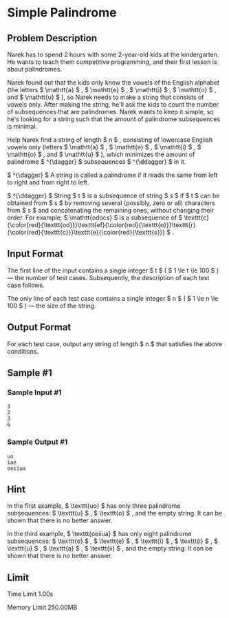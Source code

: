 # Simple Palindrome

## Problem Description

Narek has to spend 2 hours with some 2-year-old kids at the kindergarten. He wants to teach them competitive programming, and their first lesson is about palindromes.

Narek found out that the kids only know the vowels of the English alphabet (the letters $ \mathtt{a} $ , $ \mathtt{e} $ , $ \mathtt{i} $ , $ \mathtt{o} $ , and $ \mathtt{u} $ ), so Narek needs to make a string that consists of vowels only. After making the string, he'll ask the kids to count the number of subsequences that are palindromes. Narek wants to keep it simple, so he's looking for a string such that the amount of palindrome subsequences is minimal.

Help Narek find a string of length $ n $ , consisting of lowercase English vowels only (letters $ \mathtt{a} $ , $ \mathtt{e} $ , $ \mathtt{i} $ , $ \mathtt{o} $ , and $ \mathtt{u} $ ), which minimizes the amount of palindrome $ ^{\dagger} $ subsequences $ ^{\ddagger} $  in it.

 $ ^{\dagger} $ A string is called a palindrome if it reads the same from left to right and from right to left.

 $ ^{\ddagger} $ String $ t $ is a subsequence of string $ s $ if $ t $ can be obtained from $ s $ by removing several (possibly, zero or all) characters from $ s $ and concatenating the remaining ones, without changing their order. For example, $ \mathtt{odocs} $ is a subsequence of $ \texttt{c}{\color{red}{\texttt{od}}}\texttt{ef}{\color{red}{\texttt{o}}}\texttt{r}{\color{red}{\texttt{c}}}\texttt{e}{\color{red}{\texttt{s}}} $ .

## Input Format

The first line of the input contains a single integer $ t $ ( $ 1 \le t \le 100 $ ) — the number of test cases. Subsequently, the description of each test case follows.

The only line of each test case contains a single integer $ n $ ( $ 1 \le n \le 100 $ ) — the size of the string.

## Output Format

For each test case, output any string of length $ n $ that satisfies the above conditions.

## Sample #1

### Sample Input #1

```
3
2
3
6
```

### Sample Output #1

```
uo
iae
oeiiua
```

## Hint

In the first example, $ \texttt{uo} $ has only three palindrome subsequences: $ \texttt{u} $ , $ \texttt{o} $ , and the empty string. It can be shown that there is no better answer.

In the third example, $ \texttt{oeiiua} $ has only eight palindrome subsequences: $ \texttt{o} $ , $ \texttt{e} $ , $ \texttt{i} $ , $ \texttt{i} $ , $ \texttt{u} $ , $ \texttt{a} $ , $ \texttt{ii} $ , and the empty string. It can be shown that there is no better answer.

## Limit



Time Limit
1.00s

Memory Limit
250.00MB